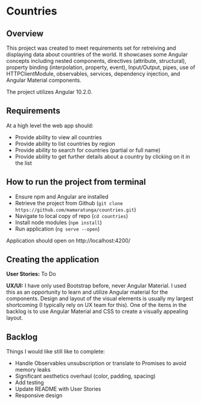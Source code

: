 # Countries

## Overview

This project was created to meet requirements set for retreiving and displaying data about countries of the world. It showcases some Angular concepts including nested components, directives (attribute, structural), property binding (interpolation, property, event), Input/Output, pipes, use of HTTPClientModule, observables, services, dependency injection, and Angular Material components.

The project utilizes Angular 10.2.0.

## Requirements

At a high level the web app should:

* Provide ability to view all countries
* Provide ability to list countries by region
* Provide ability to search for countries (partial or full name)
* Provide ability to get further details about a country by clicking on it in the list

## How to run the project from terminal

* Ensure npm and Angular are installed
* Retrieve the project from Github (`git clone https://github.com/mamaratunga/countries.git`)
* Navigate to local copy of repo (`cd countries`)
* Install node modules (`npm install`)
* Run application (`ng serve --open`)

Application should open on http://localhost:4200/

## Creating the application

**User Stories:** To Do

**UX/UI:** I have only used Bootstrap before, never Angular Material. I used this as an opportunity to learn and utilize Angular material for the components. Design and layout of the visual elements is usually my largest shortcoming (I typically rely on UX team for this). One of the items in the backlog is to use Angular Material and CSS to create a visually appealing layout.

## Backlog

Things I would like still like to complete:

* Handle Observables unsubscription or translate to Promises to avoid memory leaks
* Significant aesthetics overhaul (color, padding, spacing)
* Add testing
* Update README with User Stories
* Responsive design
